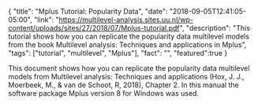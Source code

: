 {
  "title": "Mplus Tutorial: Popularity Data",
  "date": "2018-09-05T12:41:05-05:00",
  "link": "https://multilevel-analysis.sites.uu.nl/wp-content/uploads/sites/27/2018/07/Mplus-tutorial.pdf",
  "description": "This tutorial shows how you can replicate the popularity data multilevel models from the book Multilevel analysis: Techniques and applications in Mplus",
  "tags": ["tutorial", "multilevel", "Mplus"],
  "fact": "",
  "featured":true
}


This document shows how you can replicate the popularity data multilevel models from Multilevel analysis: Techniques and applications (Hox, J. J., Moerbeek, M., & van de Schoot, R, 2018), Chapter 2. In this manual the software package Mplus version 8 for Windows was used.
